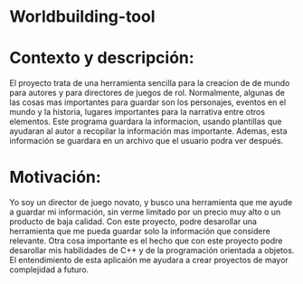 # Worldbuilding-tool
# Contexto y descripción:
El proyecto trata de una herramienta sencilla para la creacion de de mundo para autores y para directores de juegos de rol. Normalmente, algunas de las cosas mas importantes para guardar son los personajes, eventos en el mundo y la historia, lugares importantes para la narrativa entre otros elementos. Este programa guardara la informacion, usando plantillas que ayudaran al autor a recopilar la información mas importante. Ademas, esta información se guardara en un archivo que el usuario podra ver después.

# Motivación:
Yo soy un director de juego novato, y busco una herramienta que me ayude a guardar mi información, sin verme limitado por un precio muy alto o un producto de baja calidad. Con este proyecto, podre desarollar una herramienta que me pueda guardar solo la información que considere relevante. Otra cosa importante es el hecho que con este proyecto podre desarollar mis habilidades de C++ y de la programación orientada a objetos. El entendimiento de esta aplicaión me ayudara a crear proyectos de mayor complejidad a futuro.
